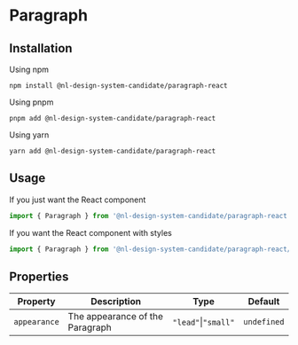 <!-- @license CC0-1.0 -->

# Paragraph

## Installation

Using npm

```shell
npm install @nl-design-system-candidate/paragraph-react
```

Using pnpm

```shell
pnpm add @nl-design-system-candidate/paragraph-react
```

Using yarn

```shell
yarn add @nl-design-system-candidate/paragraph-react
```

## Usage

If you just want the React component

```typescript
import { Paragraph } from '@nl-design-system-candidate/paragraph-react';
```

If you want the React component with styles

```typescript
import { Paragraph } from '@nl-design-system-candidate/paragraph-react/css';
```

## Properties

| Property     | Description                     | Type                | Default     |
| ------------ | ------------------------------- | ------------------- | ----------- |
| `appearance` | The appearance of the Paragraph | `"lead"`\|`"small"` | `undefined` |
